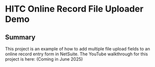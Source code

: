 # HITC Online Record File Uploader Demo

## Summary
This project is an example of how to add multiple file upload fields to an online record entry form in NetSuite.
The YouTube walkthrough for this project is here: (Coming in June 2025)
